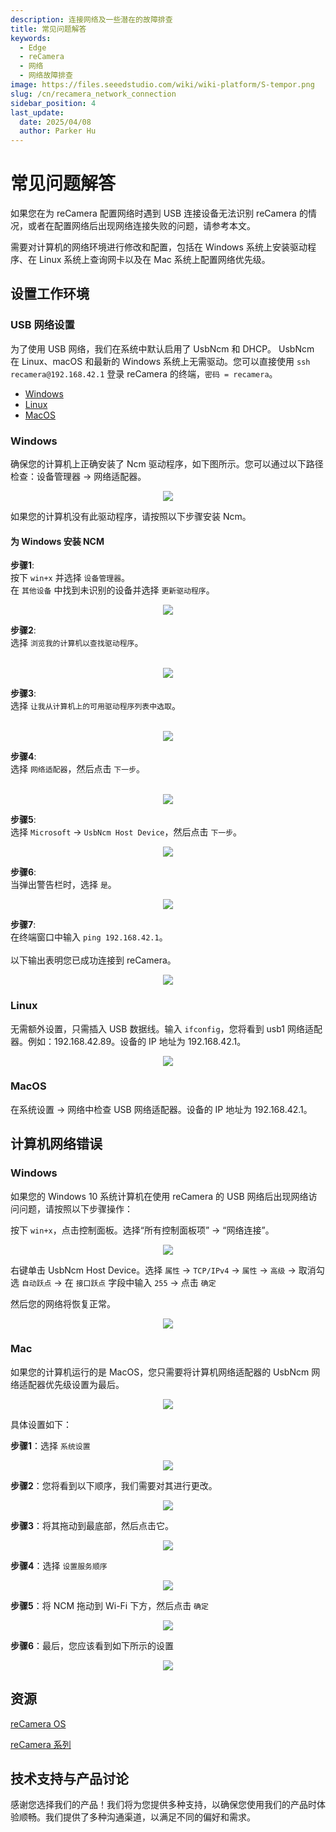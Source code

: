 ```yaml
---
description: 连接网络及一些潜在的故障排查
title: 常见问题解答
keywords:
  - Edge
  - reCamera
  - 网络
  - 网络故障排查
image: https://files.seeedstudio.com/wiki/wiki-platform/S-tempor.png
slug: /cn/recamera_network_connection
sidebar_position: 4
last_update:
  date: 2025/04/08
  author: Parker Hu
---
```


# 常见问题解答

如果您在为 reCamera 配置网络时遇到 USB 连接设备无法识别 reCamera 的情况，或者在配置网络后出现网络连接失败的问题，请参考本文。

需要对计算机的网络环境进行修改和配置，包括在 Windows 系统上安装驱动程序、在 Linux 系统上查询网卡以及在 Mac 系统上配置网络优先级。

## 设置工作环境

### USB 网络设置
为了使用 USB 网络，我们在系统中默认启用了 UsbNcm 和 DHCP。
UsbNcm 在 Linux、macOS 和最新的 Windows 系统上无需驱动。您可以直接使用 `ssh recamera@192.168.42.1` 登录 reCamera 的终端，`密码 = recamera`。

- [Windows](#jump1)
- [Linux](#jump2)
- [MacOS](#jump3)

### <span id="jump1"> Windows </span>
确保您的计算机上正确安装了 Ncm 驱动程序，如下图所示。您可以通过以下路径检查：设备管理器 -> 网络适配器。

<div align="center"><img width={600} src="https://files.seeedstudio.com/wiki/reCamera/002.png" /></div>

如果您的计算机没有此驱动程序，请按照以下步骤安装 Ncm。

#### 为 Windows 安装 NCM

**步骤1**:  
按下 `win+x` 并选择 `设备管理器`。  
在 `其他设备` 中找到未识别的设备并选择 `更新驱动程序`。
<div align="center"><img width={600} src="https://files.seeedstudio.com/wiki/reCamera/003.png" /></div>

**步骤2**:  
选择 `浏览我的计算机以查找驱动程序`。

<br />

<div align="center"><img width={600} src="https://files.seeedstudio.com/wiki/reCamera/004.png" /></div>

**步骤3**:  
选择 `让我从计算机上的可用驱动程序列表中选取`。

<br />

<div align="center"><img width={600} src="https://files.seeedstudio.com/wiki/reCamera/005.png" /></div>

**步骤4**:  
选择 `网络适配器`，然后点击 `下一步`。

<br />

<div align="center"><img width={600} src="https://files.seeedstudio.com/wiki/reCamera/014.png" /></div>

**步骤5**:  
选择 `Microsoft` -> `UsbNcm Host Device`，然后点击 `下一步`。

<div align="center"><img width={600} src="https://files.seeedstudio.com/wiki/reCamera/006.png" /></div>

**步骤6**:  
当弹出警告栏时，选择 `是`。

<div align="center"><img width={600} src="https://files.seeedstudio.com/wiki/reCamera/007.png" /></div>

**步骤7**:  
在终端窗口中输入 `ping 192.168.42.1`。  
<br />
以下输出表明您已成功连接到 reCamera。

<div align="center"><img width={600} src="https://files.seeedstudio.com/wiki/reCamera/008.png" /></div>

### <span id="jump2"> Linux </span>

无需额外设置，只需插入 USB 数据线。输入 `ifconfig`，您将看到 usb1 网络适配器。例如：192.168.42.89。设备的 IP 地址为 192.168.42.1。

<div align="center"><img width={600} src="https://files.seeedstudio.com/wiki/reCamera/009.png" /></div>

### <span id="jump3"> MacOS </span>

在系统设置 -> 网络中检查 USB 网络适配器。设备的 IP 地址为 192.168.42.1。

## 计算机网络错误

### Windows

如果您的 Windows 10 系统计算机在使用 reCamera 的 USB 网络后出现网络访问问题，请按照以下步骤操作：

按下 `win+x`，点击控制面板。选择“所有控制面板项” -> “网络连接”。
<div align="center"><img width={600} src="https://files.seeedstudio.com/wiki/reCamera/010.png" /></div>

右键单击 UsbNcm Host Device。选择 `属性` -> `TCP/IPv4` -> `属性` -> `高级` -> 取消勾选 `自动跃点` -> 在 `接口跃点` 字段中输入 `255` -> 点击 `确定`
<br />

然后您的网络将恢复正常。
<div align="center"><img width={600} src="https://files.seeedstudio.com/wiki/reCamera/011.png" /></div>

### Mac

如果您的计算机运行的是 MacOS，您只需要将计算机网络适配器的 UsbNcm 网络适配器优先级设置为最后。

<div align="center"><img width={600} src="https://files.seeedstudio.com/wiki/reCamera/012.png" /></div>

具体设置如下：

**步骤1**：选择 `系统设置`

<div align="center"><img width={600} src="https://files.seeedstudio.com/wiki/reCamera/015.png" /></div>

**步骤2**：您将看到以下顺序，我们需要对其进行更改。

<div align="center"><img width={600} src="https://files.seeedstudio.com/wiki/reCamera/016.png" /></div>

**步骤3**：将其拖动到最底部，然后点击它。

<div align="center"><img width={600} src="https://files.seeedstudio.com/wiki/reCamera/017.png" /></div>

**步骤4**：选择 `设置服务顺序`

<div align="center"><img width={600} src="https://files.seeedstudio.com/wiki/reCamera/018.png" /></div>

**步骤5**：将 NCM 拖动到 Wi-Fi 下方，然后点击 `确定`

<div align="center"><img width={600} src="https://files.seeedstudio.com/wiki/reCamera/019.png" /></div>

**步骤6**：最后，您应该看到如下所示的设置

<div align="center"><img width={600} src="https://files.seeedstudio.com/wiki/reCamera/020.png" /></div>


## 资源

[reCamera OS](https://github.com/Seeed-Studio/reCamera-OS)

[reCamera 系列](https://github.com/Seeed-Studio/OSHW-reCamera-Series)

## 技术支持与产品讨论

感谢您选择我们的产品！我们将为您提供多种支持，以确保您使用我们的产品时体验顺畅。我们提供了多种沟通渠道，以满足不同的偏好和需求。

<div class="button_tech_support_container">
<a href="https://forum.seeedstudio.com/" class="button_forum"></a> 
<a href="https://www.seeedstudio.com/contacts" class="button_email"></a>
</div>

<div class="button_tech_support_container">
<a href="https://discord.gg/eWkprNDMU7" class="button_discord"></a> 
<a href="https://github.com/Seeed-Studio/wiki-documents/discussions/69" class="button_discussion"></a>
</div>